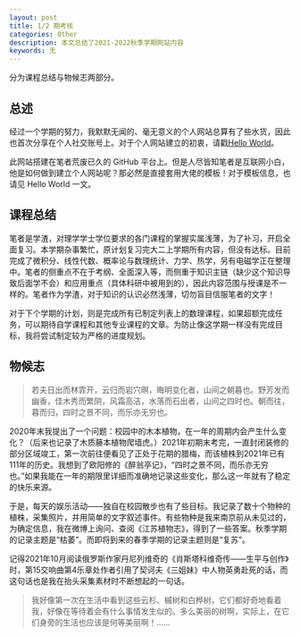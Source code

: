 ```yaml
---
layout: post
title: 1/2 期考核
categories: Other
description: 本文总结了2021-2022秋季学期网站内容
keywords: 无
---
```


分为课程总结与物候志两部分。

## 总述

经过一个学期的努力，我默默无闻的、毫无意义的个人网站总算有了些水货，因此也首次分享在个人社交账号上。对于个人网站建立的初衷，请戳[Hello World](https://shi200005.github.io/2021/09/30/hello-world/)。

此网站搭建在笔者荒废已久的 GitHub 平台上。但是人尽皆知笔者是互联网小白，他是如何做到建立个人网站呢？那必然是直接套用大佬的模板！对于模板信息，也请见 Hello World 一文。

## 课程总结

笔者是学渣，对理学学士学位要求的各门课程的掌握实属浅薄，为了补习，开启全面复习。本学期杂事繁忙，原计划复习完大二上学期所有内容，但没有达标。目前完成了微积分、线性代数、概率论与数理统计、力学、热学，另有电磁学正在整理中。笔者的侧重点不在于考纲、全面深入等，而侧重于知识主链（缺少这个知识导致后面学不会）和应用重点（具体科研中被用到的），因此内容范围与授课是不一样的。笔者作为学渣，对于知识的认识必然浅薄，切勿盲目信服笔者的文字！

对于下个学期的计划，则是完成所有已制定列表上的数理课程，如果超额完成任务，可以期待自学课程和其他专业课程的文章。为防止像这学期一样没有完成目标，我将尝试制定较为严格的进度规划。

## 物候志

> 若夫日出而林霏开，云归而岩穴暝，晦明变化者，山间之朝暮也。野芳发而幽香，佳木秀而繁阴，风霜高洁，水落而石出者，山间之四时也。朝而往，暮而归，四时之景不同，而乐亦无穷也。

2020年末我提出了一个问题：校园中的木本植物，在一年的周期内会产生什么变化？（后来也记录了木质藤本植物爬墙虎。）2021年初期末考完，一直封闭装修的部分区域竣工，第一次前往便看见了正处于花期的腊梅，而该植株到2021年已有111年的历史。我想到了欧阳修的《醉翁亭记》，“四时之景不同，而乐亦无穷也。”如果我能在一年的期限里详细而准确地记录这些变化，那么这一年就有了稳定的快乐来源。

于是，每天的娱乐活动——独自在校园散步也有了些目标。我记录了数十个物种的植株，采集照片，并用简单的文字叙述事件。有些物种是我来南京前从未见过的，为确定信息，我在微博上询问、查阅《江苏植物志》，得到了一些答案。秋季学期的记录主题是“枯萎”。而即将到来的春季学期的记录主题则是“复苏”。

记得2021年10月阅读俄罗斯作家丹尼列维奇的《肖斯塔科维奇传——生平与创作》时，第15交响曲第4乐章处作者引用了契诃夫《三姐妹》中人物英勇赴死的话，而这句话也是我在抬头采集素材时不断想起的一句话。

> 我好像第一次在生活中看到这些云杉、槭树和白桦树，它们都好奇地看着我，好像在等待着会有什么事情发生似的。多么美丽的树啊，实际上，在它们身旁的生活也应该是何等美丽啊！……